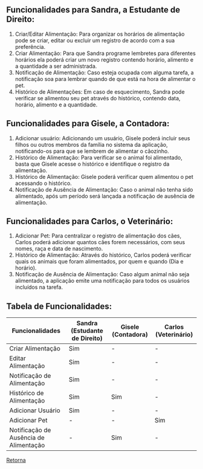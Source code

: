 <!--
# Funcionalidades

> Identifique as ações e/ou as interações de cada persona no produto. Descreva as 
> funcionalidades a partir das questões: o usuário está tentando fazer algo, então o 
> produto deve ter uma funcionalidade para isso. Qual é? Quais problemas da persona 
> essa funcionalidade resolve? Quais benefícios ela traz para a persona? 

## Funcionalidades para Ana, a Designer Freelancer:

1. Registro de tarefas e projetos: Permite que Ana crie e organize tarefas e projetos com detalhes como prazos, clientes e informações relevantes. Resolvendo a dificuldade de gerenciar múltiplos projetos e garante uma visão clara do fluxo de trabalho;
2. Cronometragem de tarefa: Oferece um cronômetro configurações personalizáveis de tempo de trabalho e pausas para registro preciso das horas em utilizadas;
3. Priorização de Tarefas: Funcionalidade que permite classificar tarefas por importância e urgência. Ajuda Ana a priorizar tarefas críticas e evitar sobrecarga;
4. Geração de Notas Fiscais Eletrônicas: Permite que Ana integre suas tarefas e projetos ao Google Calendar, facilitando o acompanhamento de prazos e uma melhor organização de sua agenda;
5. Relatório de Tempo por Projeto: Gera relatórios detalhados de tempo gasto em cada projeto, auxiliando Ana a calcular o custo real de seus serviços e facilitando a cobrança aos clientes.

## Funcionalidades para Carlos, o Cliente Empreendedor:
1. Acompanhamento de Freelancers: Permite que Carlos visualize o progresso dos freelancers, o tempo gasto em cada tarefa e o status dos projetos. Garante transparência, controle e comunicação eficiente com os freelancers;
2. Relatórios de Tempo e Custos: Oferece relatórios detalhados com filtros e opções de personalização para análise do desempenho dos freelancers e dos custos dos projetos. Facilita a tomada de decisões informadas e a avaliação da eficiência dos freelancers;
3. Avaliação de Desempenho com Métricas e Feedback: Fornece métricas de desempenho dos freelancers, como tempo de resposta, qualidade do trabalho e cumprimento de prazos, e permite o envio de feedback. Ajuda Carlos a identificar os melhores freelancers e a melhorar a qualidade dos projetos;
4. Integração com Pagamento: Funcionalidade que possibilita a integração com sistemas de pagamento, permitindo que Carlos realize pagamentos precisos com base nos relatórios de tempo dos freelancers.
5. Comunicação com Freelancers: Oferece um canal de comunicação para que Carlos possa se comunicar facilmente com os freelancers, tirar dúvidas e fornecer feedback sobre os projetos.


## Tabela de Funcionalidades:

| Funcionalidades | Ana (Designer Freelancer) | Carlos (Cliente Empreendedor) |
|---|---|---|
| Registro de Tarefas e Projetos Detalhados | Sim | - |
| Cronômetro Pomodoro com Personalização | Sim | - |
| Priorização Inteligente de Tarefas (Método Eisenhower) | Sim | - |
| Geração de Notas Fiscais Eletrônicas Integrada à Receita Federal | Sim | - |
| Relatórios Detalhados de Tempo e Custos por Projeto | Sim | Sim |
| Gerenciamento de Clientes | Sim | - |
| Painel de Acompanhamento de Freelancers em Tempo Real | - | Sim |
| Relatórios Personalizáveis de Tempo, Custos e Desempenho | - | Sim |
| Avaliação de Desempenho com Métricas e Feedback | - | Sim |
| Integração com Sistemas de Pagamento e Faturamento Automatizado | - | Sim |
| Canal de Comunicação Integrado com Notificações | - | Sim |
| Gerenciamento de Freelancers | - | Sim |
-->

## Funcionalidades para Sandra, a Estudante de Direito:

1. Criar/Editar Alimentação: Para organizar os horários de alimentação pode se criar, editar ou excluir um registro de acordo com a sua preferência.
2. Criar Alimentação: Para que Sandra programe lembretes para diferentes horários ela poderá criar um novo registro contendo horário, alimento e a quantidade a ser administrada.
3. Notificação de Alimentação: Caso esteja ocupada com alguma tarefa, a notificação soa para lembrar quando de que está na hora de alimentar o pet.
4. Histórico de Alimentações: Em caso de esquecimento, Sandra pode verificar se alimentou seu pet através do histórico, contendo data, horário, alimento e a quantidade.

## Funcionalidades para Gisele, a Contadora:

1. Adicionar usuário: Adicionando um usuário, Gisele poderá incluir seus filhos ou outros membros da família no sistema da aplicação, notificando-os para que se lembrem de alimentar o cãozinho.
2. Histórico de Alimentação: Para verificar se o animal foi alimentado, basta que Gisele acesse o histórico e identifique o registro da alimentação.
3. Histórico de Alimentação: Gisele poderá verificar quem alimentou o pet acessando o histórico.
4. Notificação de Ausência de Alimentação: Caso o animal não tenha sido alimentado, após um período será lançada a notificação de ausência de alimentação.

## Funcionalidades para Carlos, o Veterinário:
1. Adicionar Pet: Para centralizar o registro de alimentação dos cães, Carlos poderá adicionar quantos cães forem necessários, com seus nomes, raça e data de nascimento.
2. Histórico de Alimentação: Através do histórico, Carlos poderá verificar quais os animais que foram alimentados, por quem e quando (Dia e horário).
3. Notificação de Ausência de Alimentação: Caso algum animal não seja alimentado, a aplicação emite uma notificação para todos os usuários incluídos na tarefa.


## Tabela de Funcionalidades:

| Funcionalidades | Sandra (Estudante de Direito) | Gisele (Contadora) | Carlos (Veterinário) |
|---|---|---|---|
| Criar Alimentação | Sim | - | - |
| Editar Alimentação | Sim | - | - |
| Notificação de Alimentação | Sim | - | - |
| Histórico de Alimentação | Sim | Sim | - |
| Adicionar Usuário | Sim | - | - |
| Adicionar Pet | - | - | Sim |
| Notificação de Ausência de Alimentação | - | Sim | - |


[Retorna](../README.md)
